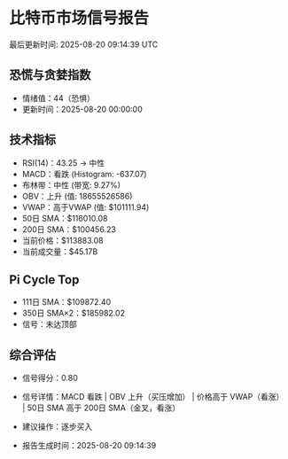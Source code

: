 # 比特币市场信号报告

最后更新时间: 2025-08-20 09:14:39 UTC

## 恐慌与贪婪指数
- 情绪值：44（恐惧）
- 更新时间：2025-08-20 00:00:00

## 技术指标
- RSI(14)：43.25 → 中性
- MACD：看跌 (Histogram: -637.07)
- 布林带：中性 (带宽: 9.27%)
- OBV：上升 (值: 18655526586)
- VWAP：高于VWAP (值: $101111.94)
- 50日 SMA：$116010.08
- 200日 SMA：$100456.23
- 当前价格：$113883.08
- 当前成交量：$45.17B

## Pi Cycle Top
- 111日 SMA：$109872.40
- 350日 SMA×2：$185982.02
- 信号：未达顶部

## 综合评估
- 信号得分：0.80
- 信号详情：MACD 看跌 | OBV 上升（买压增加） | 价格高于 VWAP（看涨） | 50日 SMA 高于 200日 SMA（金叉，看涨）
- 建议操作：逐步买入

- 报告生成时间：2025-08-20 09:14:39
